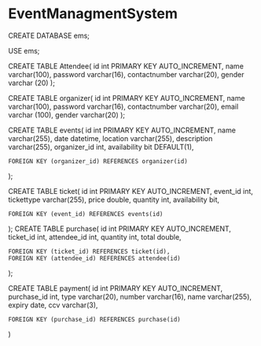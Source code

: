 # EventManagmentSystem

CREATE DATABASE ems;

USE ems;

CREATE TABLE Attendee(
    id int PRIMARY KEY AUTO_INCREMENT,
    name varchar(100),
    password varchar(16),
    contactnumber varchar(20),
    gender varchar (20)
);

CREATE TABLE organizer(
	id int PRIMARY KEY AUTO_INCREMENT,
    name varchar(100),
    password varchar(16),
    contactnumber varchar(20),
    email varchar (100),
    gender varchar(20)
);

CREATE TABLE events(
	id int PRIMARY KEY AUTO_INCREMENT,
    name varchar(255),
    date datetime,
    location varchar(255),
    description varchar(255),
    organizer_id int,
    availability bit DEFAULT(1),
    
    
    FOREIGN KEY (organizer_id) REFERENCES organizer(id)
);

CREATE TABLE ticket(
	id int PRIMARY KEY AUTO_INCREMENT,
    event_id int,
    tickettype varchar(255),
    price double,
    quantity int,
    availability bit,
    
    FOREIGN KEY (event_id) REFERENCES events(id)
);
CREATE TABLE purchase(
	id int PRIMARY KEY AUTO_INCREMENT,
    ticket_id int,
    attendee_id int,
    quantity int,
    total double,
    
    FOREIGN KEY (ticket_id) REFERENCES ticket(id),
    FOREIGN KEY (attendee_id) REFERENCES attendee(id)
);

CREATE TABLE payment(
	id int PRIMARY KEY AUTO_INCREMENT,
    purchase_id int,
    type varchar(20),
    number varchar(16),
    name varchar(255),
    expiry date,
    ccv varchar(3),
    
    FOREIGN KEY (purchase_id) REFERENCES purchase(id)
)

